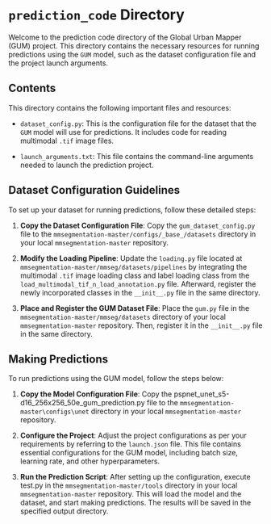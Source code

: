 # `prediction_code` Directory

Welcome to the prediction code directory of the Global Urban Mapper (GUM) project. This directory contains the necessary resources for running predictions using the `GUM` model, such as the dataset configuration file and the project launch arguments.

## Contents

This directory contains the following important files and resources:

- `dataset_config.py`: This is the configuration file for the dataset that the `GUM` model will use for predictions. It includes code for reading multimodal `.tif` image files.

- `launch_arguments.txt`: This file contains the command-line arguments needed to launch the prediction project.

## Dataset Configuration Guidelines

To set up your dataset for running predictions, follow these detailed steps:

1. **Copy the Dataset Configuration File**:
   Copy the `gum_dataset_config.py` file to the `mmsegmentation-master/configs/_base_/datasets` directory in your local `mmsegmentation-master` repository.

2. **Modify the Loading Pipeline**: 
   Update the `loading.py` file located at `mmsegmentation-master/mmseg/datasets/pipelines` by integrating the multimodal `.tif` image loading class and label loading class from the `load_multimodal_tif_n_load_annotation.py` file. Afterward, register the newly incorporated classes in the `__init__.py` file in the same directory.

3. **Place and Register the GUM Dataset File**:
   Place the `gum.py` file in the `mmsegmentation-master/mmseg/datasets` directory of your local `mmsegmentation-master` repository. Then, register it in the `__init__.py` file in the same directory.

## Making Predictions
To run predictions using the GUM model, follow the steps below:

1. **Copy the Model Configuration File**: Copy the pspnet_unet_s5-d16_256x256_50e_gum_prediction.py file to the `mmsegmentation-master\configs\unet` directory in your local `mmsegmentation-master` repository.

2. **Configure the Project**: Adjust the project configurations as per your requirements by referring to the `launch.json` file. This file contains essential configurations for the GUM model, including batch size, learning rate, and other hyperparameters.

3. **Run the Prediction Script**: After setting up the configuration, execute test.py in the `mmsegmentation-master/tools` directory in your local `mmsegmentation-master` repository. This will load the model and the dataset, and start making predictions. The results will be saved in the specified output directory.
